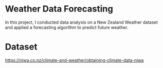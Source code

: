# Weather Data Forecasting

In this project, I conducted data analysis on a New Zealand Weather dataset and applied a forecasting algorithm to predict future weather.

# Dataset
https://niwa.co.nz/climate-and-weather/obtaining-climate-data-niwa